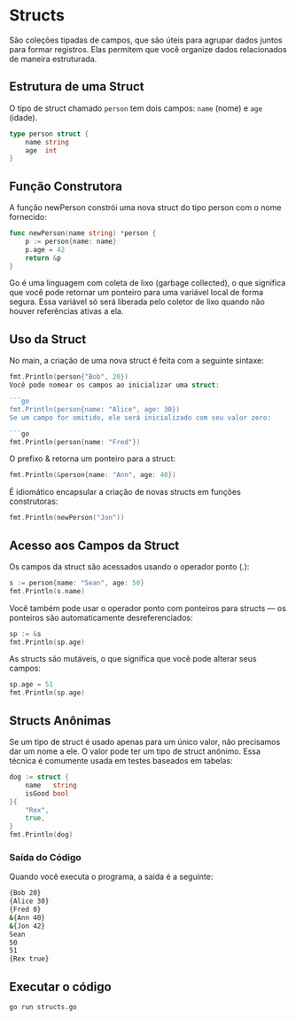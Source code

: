 # Structs
São coleções tipadas de campos, que são úteis para agrupar dados juntos para formar registros. Elas permitem que você organize dados relacionados de maneira estruturada.

## Estrutura de uma Struct

O tipo de struct chamado `person` tem dois campos: `name` (nome) e `age` (idade).

```go
type person struct {
    name string
    age  int
}
```

## Função Construtora
A função newPerson constrói uma nova struct do tipo person com o nome fornecido:

```go
func newPerson(name string) *person {
    p := person{name: name}
    p.age = 42
    return &p
}
```

Go é uma linguagem com coleta de lixo (garbage collected), o que significa que você pode retornar um ponteiro para uma variável local de forma segura. Essa variável só será liberada pelo coletor de lixo quando não houver referências ativas a ela.

## Uso da Struct
No main, a criação de uma nova struct é feita com a seguinte sintaxe:

```go
fmt.Println(person{"Bob", 20})
Você pode nomear os campos ao inicializar uma struct:

```go
fmt.Println(person{name: "Alice", age: 30})
Se um campo for omitido, ele será inicializado com seu valor zero:

```go
fmt.Println(person{name: "Fred"})
```
O prefixo & retorna um ponteiro para a struct:

```go
fmt.Println(&person{name: "Ann", age: 40})
```
É idiomático encapsular a criação de novas structs em funções construtoras:

```go
fmt.Println(newPerson("Jon"))
```
## Acesso aos Campos da Struct
Os campos da struct são acessados usando o operador ponto (.):

```go
s := person{name: "Sean", age: 50}
fmt.Println(s.name)
```
Você também pode usar o operador ponto com ponteiros para structs — os ponteiros são automaticamente desreferenciados:

```go
sp := &s
fmt.Println(sp.age)
```
As structs são mutáveis, o que significa que você pode alterar seus campos:

```go
sp.age = 51
fmt.Println(sp.age)
```
## Structs Anônimas
Se um tipo de struct é usado apenas para um único valor, não precisamos dar um nome a ele. O valor pode ter um tipo de struct anônimo. Essa técnica é comumente usada em testes baseados em tabelas:

```go
dog := struct {
    name   string
    isGood bool
}{
    "Rex",
    true,
}
fmt.Println(dog)
```
### Saída do Código
Quando você executa o programa, a saída é a seguinte:

```bash
{Bob 20}
{Alice 30}
{Fred 0}
&{Ann 40}
&{Jon 42}
Sean
50
51
{Rex true}
```

## Executar o código
```bash
go run structs.go
```